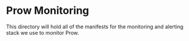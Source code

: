# Prow Monitoring

This directory will hold all of the manifests for the monitoring and alerting stack we use to monitor Prow.